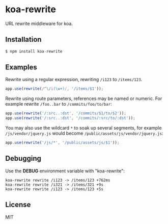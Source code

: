 # koa-rewrite

 URL rewrite middleware for koa.

## Installation

```js
$ npm install koa-rewrite
```

## Examples

  Rewrite using a regular expression, rewriting
  `/i123` to `/items/123`.

```js
app.use(rewrite(/^\/i(\w+)/, '/items/$1'));
```

  Rewrite using route parameters, references may be named
  or numeric. For example rewrite `/foo..bar` to `/commits/foo/to/bar`:

```js
app.use(rewrite('/:src..:dst', '/commits/$1/to/$2'));
app.use(rewrite('/:src..:dst', '/commits/:src/to/:dst'));
```

  You may also use the wildcard `*` to soak up several segments,
  for example `/js/vendor/jquery.js` would become `/public/assets/js/vendor/jquery.js`:

```js
app.use(rewrite('/js/*', '/public/assets/js/$1'));
```

## Debugging

  Use the __DEBUG__ environment variable with "koa-rewrite":

```
koa-rewrite rewrite /i123 -> /items/123 +762ms
koa-rewrite rewrite /i321 -> /items/321 +9s
koa-rewrite rewrite /i123 -> /items/123 +5s
```

## License

  MIT
